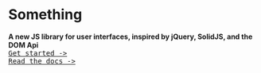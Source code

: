 # Something

**A new JS library for user interfaces, inspired by jQuery, SolidJS, and the DOM Api**
<br><kbd><a href="/get-started">Get started -&gt;</a></kbd>
<br><kbd><a href="/api">Read the docs -&gt;</a></kbd>
